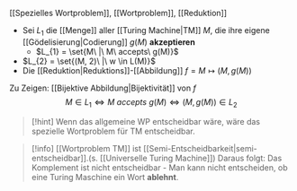 [[Spezielles Wortproblem]], [[Wortproblem]], [[Reduktion]]

- Sei $L_{1}$ die [[Menge]] aller [[Turing Machine|TM]] $M$, die ihre eigene [[Gödelisierung|Codierung]] $g(M)$ **akzeptieren**
	- $L_{1} = \set{M\ |\  M\ accepts\ g(M)}$
- $L_{2} = \set{(M, 2)\ |\ w \in L(M)}$
- Die [[Reduktion|Reduktions]]-[[Abbildung]] $f = M \mapsto (M, g(M))$

Zu Zeigen: [[Bijektive Abbildung|Bijektivität]] von $f$
$$M \in L_{1} \Longleftrightarrow M\ accepts\ g(M) \Longleftrightarrow (M, g(M)) \in L_{2}$$

> [!hint] Wenn das allgemeine WP entscheidbar wäre, wäre das spezielle Wortproblem für TM entscheidbar.


> [!info] [[Wortproblem TM]] ist [[Semi-Entscheidbarkeit|semi-entscheidbar]].(s. [[Universelle Turing Machine]])
> Daraus folgt: Das Komplement ist nicht entscheidbar - Man kann nicht entscheiden, ob eine Turing Maschine ein Wort **ablehnt**.

